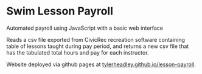 # Swim Lesson Payroll

Automated payroll using JavaScript with a basic web interface

Reads a csv file exported from CivicRec recreation software containing table of lessons taught during pay period, and returns a new csv file that has the tabulated total hours and pay for each instructor.

Website deployed via github pages at [tylerheadley.github.io/lesson-payroll](https://tylerheadley.github.io/lesson-payroll/). 
